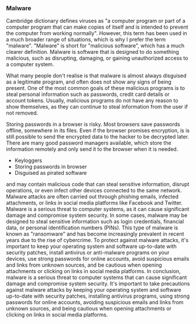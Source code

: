 ### Malware
Cambridge dictionary defines viruses as "a computer program or part of a computer program that can make copies of itself and is intended to prevent the computer from working normally". However, this term has been used in a much broader range of situations, which is why I prefer the term "malware". "Malware" is short for "malicious software", which has a much clearer definition. Malware is software that is designed to do something malicious, such as disrupting, damaging, or gaining unauthorized access to a computer system.

What many people don't realise is that malware is almost always disguised as a legitimate program, and often does not show any signs of being present. One of the most common goals of these malicious programs is to steal personal information such as passwords, credit card details or account tokens. Usually, malicious programs do not have any reason to show themselves, as they can continue to steal information from the user if not removed.

Storing passwords in a browser is risky. Most browsers save passwords offline, somewhere in its files. Even if the browser promises encryption, is is still possible to send the encrypted data to the hacker to be decrypted later. There are many good password managers available, which store the information remotely and only send it to the browser when it is needed.

- Keyloggers
- Storing passwords in browser
- Disguised as pirated software




and may contain malicious code that can steal sensitive information, disrupt operations, or even infect other devices connected to the same network.
Malware attacks are often carried out through phishing emails, infected attachments, or links in social media platforms like Facebook and Twitter. Malware is a serious threat to computer systems, as it can cause significant damage and compromise system security. In some cases, malware may be designed to steal sensitive information such as login credentials, financial data, or personal identification numbers (PINs). This type of malware is known as "ransomware" and has become increasingly prevalent in recent years due to the rise of cybercrime. To protect against malware attacks, it's important to keep your operating system and software up-to-date with security patches, install antivirus or anti-malware programs on your devices, use strong passwords for online accounts, avoid suspicious emails and links from unknown sources, and be cautious when opening attachments or clicking on links in social media platforms. In conclusion, malware is a serious threat to computer systems that can cause significant damage and compromise system security. It's important to take precautions against malware attacks by keeping your operating system and software up-to-date with security patches, installing antivirus programs, using strong passwords for online accounts, avoiding suspicious emails and links from unknown sources, and being cautious when opening attachments or clicking on links in social media platforms.